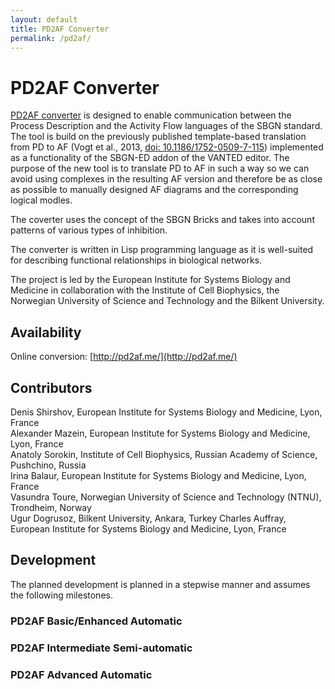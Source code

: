 ```yaml
---
layout: default
title: PD2AF Converter
permalink: /pd2af/
---
```


# PD2AF Converter

[PD2AF converter](http://pd2af.me/) is designed to enable communication between the Process Description and the Activity Flow languages of the SBGN standard. The tool is build on the previously published template-based translation from PD to AF (Vogt et al., 2013, [doi: 10.1186/1752-0509-7-115](https://doi.org/10.1186/1752-0509-7-115)) implemented as a functionality of the SBGN-ED addon of the VANTED editor. The purpose of the new tool is to translate PD to AF in such a way so we can avoid using complexes in the resulting AF version and therefore be as close as possible to manually designed AF diagrams and the corresponding logical modles.

The coverter uses the concept of the SBGN Bricks and takes into account patterns of various types of inhibition.

The converter is written in Lisp programming language as it is well-suited for describing functional relationships in biological networks.

The project is led by the European Institute for Systems Biology and Medicine in collaboration with the Institute of Cell Biophysics, the Norwegian University of Science and Technology and the Bilkent University.

## Availability

Online conversion: [http://pd2af.me/](http://pd2af.me/)

<!-- The translation fuctuionality is implemented in Newt Editor.-->

## Contributors

Denis Shirshov, European Institute for Systems Biology and Medicine, Lyon, France  
Alexander Mazein, European Institute for Systems Biology and Medicine, Lyon, France  
Anatoly Sorokin, Institute of Cell Biophysics, Russian Academy of Science, Pushchino, Russia  
Irina Balaur, European Institute for Systems Biology and Medicine, Lyon, France  
Vasundra Toure, Norwegian University of Science and Technology (NTNU), Trondheim, Norway  
Ugur Dogrusoz, Bilkent University, Ankara, Turkey
Charles Auffray, European Institute for Systems Biology and Medicine, Lyon, France  

## Development

The planned development is planned in a stepwise manner and assumes the following milestones.

### PD2AF Basic/Enhanced Automatic 

### PD2AF Intermediate Semi-automatic

### PD2AF Advanced Automatic

